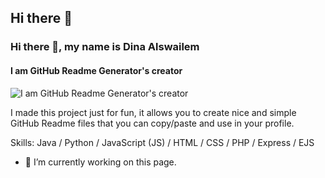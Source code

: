 ## Hi there 👋
### Hi there 👋, my name is Dina Alswailem
#### I am GitHub Readme Generator's creator
![I am GitHub Readme Generator's creator](https://arturssmirnovs.github.io/github-profile-readme-generator/images/banner.png)

I made this project just for fun, it allows you to create nice and simple GitHub Readme files that you can copy/paste and use in your profile.

Skills: Java / Python / JavaScript (JS) / HTML / CSS / PHP / Express / EJS

- 🔭 I’m currently working on this page. 




